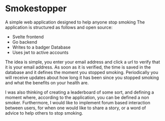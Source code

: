 # Smokestopper

A simple web application designed to help anyone stop smoking
The application is structured as follows and open source:

- Svelte frontend
- Go backend
- Writes to a badger Database
- Uses jwt to active accounts

The idea is simple, you enter your email address and click a url to verify that it is your email address.
As soon as it is verified, the time is saved in the database and it defines the moment you stopped smoking.
Periodically you will receive updates about how long it has been since you stopped smoking and what the benefits on your health are.

I was also thinking of creating a leaderboard of some sort, and defining a moment where, according to the application, you can be defined a non smoker.
Furthermore, I would like to implement forum based interaction between users, for when one would like to share a story, or a word of advice to help others to stop smoking.
